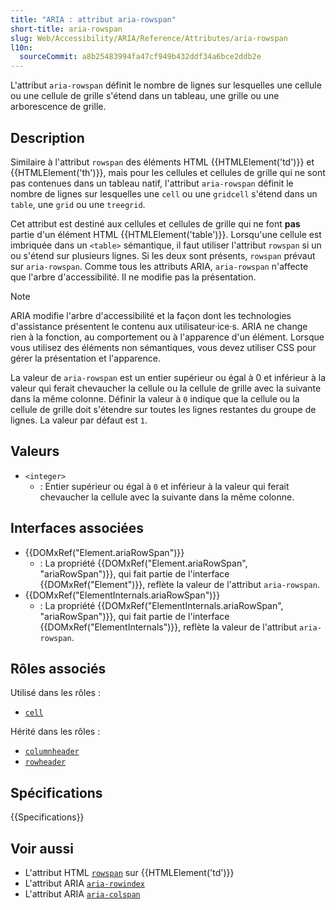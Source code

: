 ```yaml
---
title: "ARIA : attribut aria-rowspan"
short-title: aria-rowspan
slug: Web/Accessibility/ARIA/Reference/Attributes/aria-rowspan
l10n:
  sourceCommit: a8b25483994fa47cf949b432ddf34a6bce2ddb2e
---
```


L'attribut `aria-rowspan` définit le nombre de lignes sur lesquelles une cellule ou une cellule de grille s'étend dans un tableau, une grille ou une arborescence de grille.

## Description

Similaire à l'attribut `rowspan` des éléments HTML {{HTMLElement('td')}} et {{HTMLElement('th')}}, mais pour les cellules et cellules de grille qui ne sont pas contenues dans un tableau natif, l'attribut `aria-rowspan` définit le nombre de lignes sur lesquelles une `cell` ou une `gridcell` s'étend dans un `table`, une `grid` ou une `treegrid`.

Cet attribut est destiné aux cellules et cellules de grille qui ne font **pas** partie d'un élément HTML {{HTMLElement('table')}}. Lorsqu'une cellule est imbriquée dans un `<table>` sémantique, il faut utiliser l'attribut `rowspan` si un <td> ou <th> s'étend sur plusieurs lignes. Si les deux sont présents, `rowspan` prévaut sur `aria-rowspan`. Comme tous les attributs ARIA, `aria-rowspan` n'affecte que l'arbre d'accessibilité. Il ne modifie pas la présentation.

> [!NOTE]
> ARIA modifie l'arbre d'accessibilité et la façon dont les technologies d'assistance présentent le contenu aux utilisateur·ice·s. ARIA ne change rien à la fonction, au comportement ou à l'apparence d'un élément. Lorsque vous utilisez des éléments non sémantiques, vous devez utiliser CSS pour gérer la présentation et l'apparence.

La valeur de `aria-rowspan` est un entier supérieur ou égal à 0 et inférieur à la valeur qui ferait chevaucher la cellule ou la cellule de grille avec la suivante dans la même colonne. Définir la valeur à `0` indique que la cellule ou la cellule de grille doit s'étendre sur toutes les lignes restantes du groupe de lignes. La valeur par défaut est `1`.

## Valeurs

- `<integer>`
  - : Entier supérieur ou égal à `0` et inférieur à la valeur qui ferait chevaucher la cellule avec la suivante dans la même colonne.

## Interfaces associées

- {{DOMxRef("Element.ariaRowSpan")}}
  - : La propriété {{DOMxRef("Element.ariaRowSpan", "ariaRowSpan")}}, qui fait partie de l'interface {{DOMxRef("Element")}}, reflète la valeur de l'attribut `aria-rowspan`.
- {{DOMxRef("ElementInternals.ariaRowSpan")}}
  - : La propriété {{DOMxRef("ElementInternals.ariaRowSpan", "ariaRowSpan")}}, qui fait partie de l'interface {{DOMxRef("ElementInternals")}}, reflète la valeur de l'attribut `aria-rowspan`.

## Rôles associés

Utilisé dans les rôles&nbsp;:

- [`cell`](/fr/docs/Web/Accessibility/ARIA/Reference/Roles/cell_role)

Hérité dans les rôles&nbsp;:

- [`columnheader`](/fr/docs/Web/Accessibility/ARIA/Reference/Roles/columnheader_role)
- [`rowheader`](/fr/docs/Web/Accessibility/ARIA/Reference/Roles/rowheader_role)

## Spécifications

{{Specifications}}

## Voir aussi

- L'attribut HTML [`rowspan`](/fr/docs/Web/HTML/Reference/Elements/td#rowspan) sur {{HTMLElement('td')}}
- L'attribut ARIA [`aria-rowindex`](/fr/docs/Web/Accessibility/ARIA/Reference/Attributes/aria-rowindex)
- L'attribut ARIA [`aria-colspan`](/fr/docs/Web/Accessibility/ARIA/Reference/Attributes/aria-colspan)
